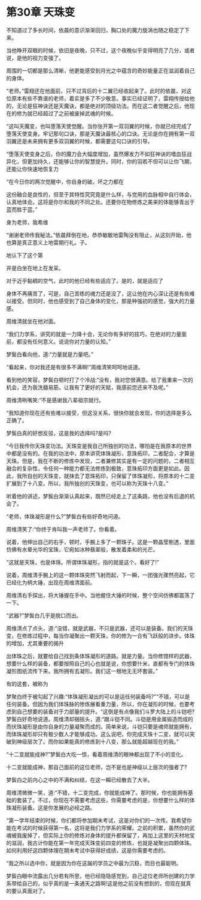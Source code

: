 # 第30章 天珠变

不知道过了多长时间，依晨的意识渐渐回归，胸口处的魔力旋涡也随之稳定了下来。

当他睁开双眼的时候，依旧是夜晚，只不过，这个夜晚似乎变得明亮了几分，或者说，是他的视力变强了。

周围的一切都是那么清晰，他更能感受到月光之中蕴含的奇妙能量正在滋润着自己的身体。

“老师。”雷翔还在他面前，只不过背后的十二翼已经收起来了。此时的依晨，对这位原本有些不靠谱的老师，着实是多了不少敬意。事实已经证明了，雷翔传授给他的，无论是狂神诀还是天魔诀，都是绝对的顶级功法。而在这二者觉醒之后，他现在的修为就已经超过了之前被废掉武魂的时候。

“这叫天魔变，也叫堕落天使觉醒。当你张开第一双羽翼的时候，你就已经完成了堕落天使变身。牢记那句口诀，那是天魔诀最核心的口诀。无论是你在拥有第一双羽翼还是未来拥有更多双羽翼的时候，都需要这句口诀的引导。

“堕落天使变身之后，你的魔力会大幅度增加，虽然爆发力不如狂神诀的嗜血狂战异化，但更加持久，还能够让你的智慧提升。同时，你的羽若不但可以让你飞期，还能让你快速地恢复力

“在今日你的两次觉醒中，你自身的破。坏之力都在

这份融合是良性的，但至于其特性究究竟是什么样，与觉用的血脉相中自行体会，认真地体会。这将是你尔和我的不同之处。还要你在物修炼之美来的体能够青出于蓝而胜于蓝。”

身为老师，我希维

“谢谢老师传我秘法。”依晨拜倒在地，恭恭敏敏地雷陶没有阻止，从这刻开始，他也算是真正意义上地雷期行礼。子。

地认下了这个第

井是白坐在地上在发呆。

对于近乎黏稠的空气，此时的他已经有些适应了。是的，就是适应了

身体不再痛苦了，可是，自己苦练的魂力还是没了，这让他在内心深让还是有些难以接受。但同时，他也感受到了自己身体的变化，那是种强初的感觉，强大的力量感。

周维清就坐在他对面。

“我们力学系，讲究的就是一力降十会，无论你有多好的技巧，在绝对的力量面前，都没有任何意义。说说你对力量的认知。”

梦鬓白看向他，道:“力量就是力量吧。”

“看起来，你对我还是有很多不满啊!”周维清笑呵呵地说道。

看到他的笑容，梦鬓白顿时打了个冷战:“没有，我对您很满意。给了我重来一次的机会，还为我洗髓易筋，让我有了更好的天赋，我感前您还来不及呢。”

周维清咧嘴笑:“不是感谢我八辈祖宗就行。

“我知道你现在还有些难以接受，但这没关系，很快你就会发现，你的选择是多么正确了。

梦鬓白真的好想反驳，这是我的选择吗?是吗?

“今日我传你天珠变功法。天珠变是我自己所独创的功法，哪怕是在我原本的世界中都是没有的。在我的功法中，原本讲究体珠凝形、意珠拓印，二者配合，才算是天珠。但是，我在不断的修炼中发现，二者兼修其实是有一定的问题的，二者相互融合的复杂性，令任何一种能力都无法修炼到极致，意珠拓印方面更是如此。因此，我所自创的天珠变，就抹去了意珠拓印，只保留了体珠凝形，将原本的十二变扩展到了十八变。所以，我所独创的天珠变，也可以称为天珠十八变。”

听着他的讲述，梦鬓白渐渐认真起来，既然已经走上了这条路，他也没有后退的机会了。

“老师，体珠凝形是什么?”梦鬓白有些好奇地问道。

周维清笑了:“你终于肯叫我一声老师了。你看着。

说着，他伸出自己的右手，顿时，手腕上多了一颗珠子。这是一颗晶莹剔透，里面仿佛有水晕光华的宝珠，它宛如冰种翡翠般，散发着柔和的光芒。

“这就是天珠，也是体珠。所谓体珠凝形，指的就是这个。看好了!”

说着，周维清手腕上的这一颗体珠突然飞射而起，下一瞬，一团强光骤然亮起，它已经化为柄大锤，出现在周维清面前。

周维清右手探出，将大锤握在手中。当他握住大锤的时候，整个空间仿佛都震荡了一下。

“武器?”梦鬓白几乎是脱口而出。

周维清点了点头，道:“没错，就是武器，不只是武器，还可以是装备。我们的天珠变，在修炼过程中，每当你凝聚出一颗天珠，你的修为一合有飞跃般的进步。体珠的增加，尤其重要的揭升

出体珠之后，就要给自己找到条体珠凝形的道路。就是力量。当你修馆样的武器，想要什么样的装备，都要按照自己的心也就是说，你想要什米，直都有专门的体珠凝形图纸流传下来。我所拥有去凝形。我们这一根地无无环套装。”

有的这套，被称为

梦聚白终于被勾起了兴趣:“体珠凝形凝出的可以是运任何装备吗?”“不错，可以是任何装备。但因为我们体珠脉的惨炼展看重力量，所以，你在凝形的时候，也要考虑到自己想要的装备对于力部量的提升。“这倒是有点像我们斗罗大陆上的斗铠吧?梦鬓白好奇地说道。周维清却捆摇头，道:“跟斗铠不同。斗铠是用金属锻造而成的而伏珠凝形是由你自身的力量凝聚而成的。简单来说，斗铠只要是魂师就能拥有，而体珠凝形却只有极少数人才能够成功。这么说吧，你完成天珠十二变，就可以突破到神级层次了。而你如果能真的修炼到十八变，那么就能超越现在的我。”

“十二变就能成神?”梦鬓白大吃一惊，看着周维清的眼神都出现了不小的变化。

十二变就能成神，那自己面前的这位老师，岂不是也是神级以上层次的强者了?

梦鬓白之前内心之中的不满和纠结，在这一瞬已经散去了大半。

周维清微微一笑，道:“不错，十二变完成，你就能成神了。那时候，你也能拥有基础的套装了。不过，你现在不需要考虑这些，你需要考虑的是，你想要什么样的体珠凝形装备。这是你发展的必经之路。

“第一学年结束的时候，你们都将参加期末考试，这是对你们的一次传。我希望你能在考试的时候获得第一名，这将是我们力学系的荣耀。之前的积累，虽然你的武魂被我废掉了，但实际上你的修炼对身体的提升都保留了，再加上这里的天材地宝的滋润，我古计你能在第一年完成天珠变前四变的修炼，也就是凝聚出四颗体珠。如何利用好这四颗体理在期末考试中获得好成绩，这是你需要考虑的。

“我之所以选中你，就是因为你在这届的学员之中最为沉稳，而目也最聪明。

梦鬓白眼中流露出几分若有所思，他已经隐隐感觉到，自己这位老师所创建的力学系带给自己的，似乎真的是一条通天之路啊!这是他之前没有想到的，但现在就真的要认真面对了。
